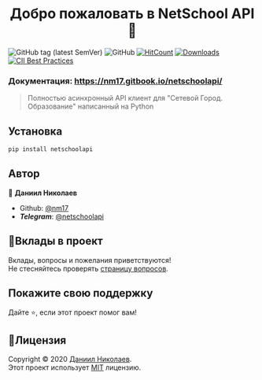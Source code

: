 <h1 align="center">Добро пожаловать в NetSchool API 👋</h1>

![GitHub tag (latest SemVer)](https://img.shields.io/github/v/tag/nm17/netschoolapi) ![GitHub](https://img.shields.io/github/license/nm17/netschoolapi) [![HitCount](http://hits.dwyl.io/nm17/netschoolapi.svg)](http://hits.dwyl.io/nm17/netschoolapi) [![Downloads](https://pepy.tech/badge/netschoolapi)](https://pepy.tech/project/netschoolapi) [![CII Best Practices](https://bestpractices.coreinfrastructure.org/projects/3675/badge)](https://bestpractices.coreinfrastructure.org/projects/3675)

### Документация: https://nm17.gitbook.io/netschoolapi/

> Полностью асинхронный API клиент для "Сетевой Город. Образование" написанный на Python

## Установка

```sh
pip install netschoolapi
```

## Автор

👤 **Даниил Николаев**

* Github: [@nm17](https://github.com/nm17)
* ***Telegram***: [@netschoolapi](https://t.me/netschoolapi)

## 🤝Вклады в проект

Вклады, вопросы и пожелания приветствуются!  
Не стесняйтесь проверять [страницу вопросов](https://github.com/nm17/netschoolapi/issues).

## Покажите свою поддержку

Дайте :star:️, если этот проект помог вам!

## 📝Лицензия

Copyright © 2020 [Даниил Николаев](https://github.com/nm17).<br />
Этот проект использует [MIT](https://mit-license.org/) лицензию.
